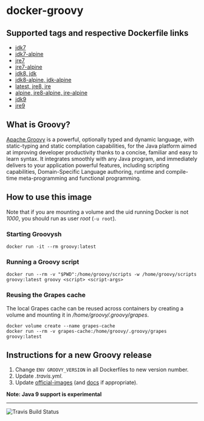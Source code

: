 # docker-groovy

## Supported tags and respective Dockerfile links

* [jdk7](https://github.com/groovy/docker-groovy/blob/master/jdk7/Dockerfile)
* [jdk7-alpine](https://github.com/groovy/docker-groovy/blob/master/jdk7-alpine/Dockerfile)
* [jre7](https://github.com/groovy/docker-groovy/blob/master/jre7/Dockerfile)
* [jre7-alpine](https://github.com/groovy/docker-groovy/blob/master/jre7-alpine/Dockerfile)
* [jdk8, jdk](https://github.com/groovy/docker-groovy/blob/master/jdk8/Dockerfile)
* [jdk8-alpine, jdk-alpine](https://github.com/groovy/docker-groovy/blob/master/jdk8-alpine/Dockerfile)
* [latest, jre8, jre](https://github.com/groovy/docker-groovy/blob/master/jre8/Dockerfile)
* [alpine, jre8-alpine, jre-alpine](https://github.com/groovy/docker-groovy/blob/master/jre8-alpine/Dockerfile)
* [jdk9](https://github.com/groovy/docker-groovy/blob/master/jdk9/Dockerfile)
* [jre9](https://github.com/groovy/docker-groovy/blob/master/jre9/Dockerfile)

## What is Groovy?

[Apache Groovy](http://groovy-lang.org/) is a powerful, optionally typed and dynamic language, with static-typing and static compilation capabilities, for the Java platform aimed at improving developer productivity thanks to a concise, familiar and easy to learn syntax. It integrates smoothly with any Java program, and immediately delivers to your application powerful features, including scripting capabilities, Domain-Specific Language authoring, runtime and compile-time meta-programming and functional programming.

## How to use this image

Note that if you are mounting a volume and the uid running Docker is not _1000_, you should run as user _root_ (`-u root`).

### Starting Groovysh

`docker run -it --rm groovy:latest`

### Running a Groovy script

`docker run --rm -v "$PWD":/home/groovy/scripts -w /home/groovy/scripts groovy:latest groovy <script> <script-args>`

### Reusing the Grapes cache

The local Grapes cache can be reused across containers by creating a volume and mounting it in _/home/groovy/.groovy/grapes_.

```
docker volume create --name grapes-cache
docker run --rm -v grapes-cache:/home/groovy/.groovy/grapes groovy:latest
```

## Instructions for a new Groovy release

1. Change `ENV GROOVY_VERSION` in all Dockerfiles to new version number.
1. Update _.travis.yml_.
1. Update [official-images](https://github.com/docker-library/official-images) (and [docs](https://github.com/docker-library/docs) if appropriate).

**Note: Java 9 support is experimental**

---
![Travis Build Status](https://travis-ci.org/groovy/docker-groovy.svg?branch=master)
